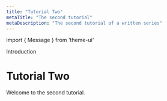 ```yaml
---
title: "Tutorial Two"
metaTitle: "The second tutorial"
metaDescription: "The second tutorial of a written series"
---
```


import { Message } from 'theme-ui'

Introduction

# Tutorial Two

<Message>
  Welcome to the second tutorial.
</Message>
